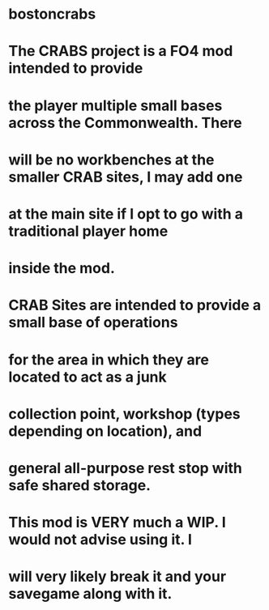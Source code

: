 # bostoncrabs
# The CRABS project is a FO4 mod intended to provide 
# the player multiple small bases across the Commonwealth. There
# will be no workbenches at the smaller CRAB sites, I may add one
# at the main site if I opt to go with a traditional player home
# inside the mod.

# CRAB Sites are intended to provide a small base of operations
# for the area in which they are located to act as a junk 
# collection point, workshop (types depending on location), and
# general all-purpose rest stop with safe shared storage.

# This mod is VERY much a WIP. I would not advise using it. I
# will very likely break it and your savegame along with it. 
